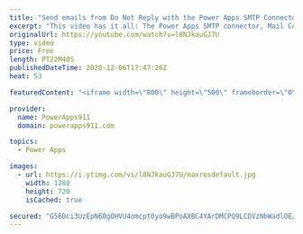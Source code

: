 ```yaml
---
title: "Send emails from Do Not Reply with the Power Apps SMTP Connector"
excerpt: "This video has it all: The Power Apps SMTP connector, Mail Connector, Creating an Office 365 account, talk of MFA, talk of sharing connectors and environments, and a Chewy Sweatshirt. 😁 But finally, we can send emails without giving everyone SendAs permissions. Hooray! Oh yeah, and these connectors"
originalUrl: https://youtube.com/watch?v=l8NJkauGJ7U
type: video
price: Free
length: PT22M40S
publishedDateTime: 2020-12-06T17:47:26Z
heat: 53

featuredContent: "<iframe width=\"800\" height=\"500\" frameborder=\"0\" src=\"https://www.youtube.com/embed/l8NJkauGJ7U\" allow=\"accelerometer; autoplay; encrypted-media; gyroscope; picture-in-picture\" allowfullscreen></iframe>"

provider:
  name: PowerApps911
  domain: powerapps911.com

topics:
  - Power Apps

images:
  - url: https://i.ytimg.com/vi/l8NJkauGJ7U/maxresdefault.jpg
    width: 1280
    height: 720
    isCached: true

secured: "G56Dci3UzEpN60gOHVU4omcpt0yo9wBPoAXBC4YArDMCPQ9LCDVzNbWadlOE/9s5D3VRE3QgyLM3WeZKRku2aDEFzeAUpBlbJFDecrFov4FpvUClAosN8jEJS3MGsF7qO6db01/T3dwYPEjrhxzIrZzAh3k9GmSH7oEi38Wzqg+3TV6muSxjKbnMkmcLpAes0fGsmLFfpSnKNuQ5RefuiJtArb7a1nE+blkK0rTOXWUaCI3PGHXYtO9Lpp7I2PxzbSkwGd5JE41tCTSTykDspzoGQhY6wkLNRzWlrVnQe16zVGl2+/pKKXpYqJBAhxls8BiSKg4CQOU+JmZmDzUoyFnFNAH1ABEkBoBIwYFwWU301kQuRUBNCFRdyjyU9tM4zn/YPI8tmf0WpafqZD6OsA==;9dupn5WJ8u5YJOcbPJAKew=="
---
```


